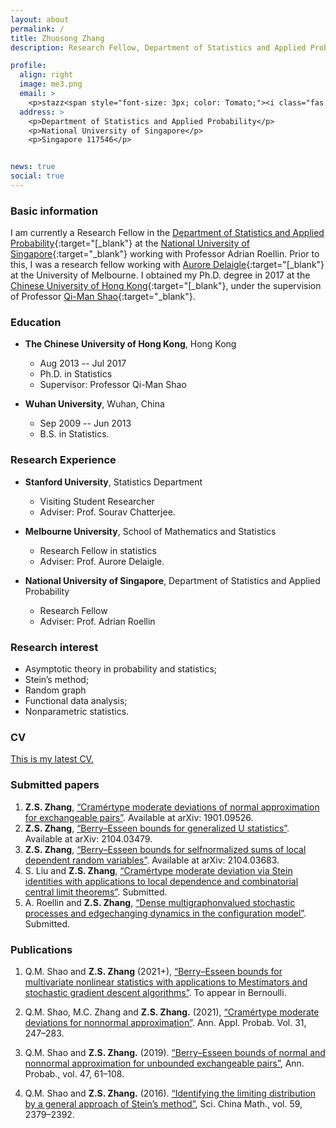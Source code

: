 ```yaml
---
layout: about
permalink: /
title: Zhuosong Zhang
description: Research Fellow, Department of Statistics and Applied Probability, National University of Singapore.

profile:
  align: right
  image: me3.png
  email: >
    <p>stazz<span style="font-size: 3px; color: Tomato;"><i class="fas fa-at"></i></span>nus<span style="font-size: 0.01em; color: Tomato;"><i class="fas fa-dot-circle"></i></span>edu<span style="font-size: 0.01em; color: Tomato;"><i class="fas fa-dot-circle"></i></span>sg</p>
  address: >
    <p>Department of Statistics and Applied Probability</p>
    <p>National University of Singapore</p>
    <p>Singapore 117546</p>


news: true
social: true
---
```


### <i class="fas fa-id-badge"></i> Basic information

I am currently a Research Fellow in the [Department of Statistics and Applied Probability](https://www.stat.nus.edu.sg){:target="[_blank"} at the [National University of Singapore](https://www.nus.edu.sg){:target="\_blank"} working with Professor Adrian Roellin.
Prior to this, I was a research fellow working with [Aurore Delaigle](https://researchers.ms.unimelb.edu.au/~aurored/){:target="[_blank"} at the University of Melbourne. I obtained my Ph.D. degree in 2017 at the [Chinese University of Hong Kong](https://www.cuhk.edu.hk/english/index.html#){:target="[_blank"}, under the supervision of Professor [Qi-Man Shao](http://www.sta.cuhk.edu.hk/qmshao/public_html/index.html){:target="\_blank"}.

### <i class="fas fa-graduation-cap"></i> Education

* **The Chinese University of Hong Kong**, Hong Kong
	- Aug 2013 -- Jul 2017
	- Ph.D. in Statistics
	- Supervisor: Professor Qi-Man Shao

* **Wuhan University**, Wuhan, China
	- Sep 2009 -- Jun 2013
	- B.S. in Statistics.


### <i class="fas fa-microscope"></i> Research Experience
* **Stanford University**, Statistics Department
	- Visiting Student Researcher
	- Adviser: Prof. Sourav Chatterjee.

* **Melbourne University**, School of Mathematics and Statistics
	- Research Fellow in statistics
	- Adviser: Prof. Aurore Delaigle.

* **National University of Singapore**, Department of Statistics and Applied Probability
	- Research Fellow
	- Adviser: Prof. Adrian Roellin

### <span class="fas fa-book-reader"></span> Research interest
* Asymptotic theory in probability and statistics;
* Stein’s method;
* Random graph
* Functional data analysis;
* Nonparametric statistics.

### <i class="fas fa-address-card"></i> CV

[This is my latest CV.](/docs/CV-Zhuosong.pdf)


### <i class="fas fa-book-reader"></i> Submitted papers
1. **Z.­S. Zhang**, [“Cramér­type moderate deviations of normal approximation for exchangeable pairs”](/assets/pdf/Cramer-2019-Ber.pdf). Available at arXiv: 1901.09526.
1. **Z.­S. Zhang**, [“Berry–Esseen bounds for generalized U ­statistics”](/assets/pdf/BE-U-2021.pdf). Available at arXiv: 2104.03479.
1. **Z.­S. Zhang**, [“Berry–Esseen bounds for self­normalized sums of local dependent random variables”](/assets/pdf/BE-local-2021.pdf).
Available at arXiv: 2104.03683.
1. S. Liu and **Z.­S. Zhang**, [“Cramér­type moderate deviation via Stein identities with applications to local dependence and combinatorial central limit theorems”](/assets/pdf/local-dep-2021.pdf). Submitted.
1. A. Roellin and **Z.­S. Zhang**, [“Dense multigraphon­valued stochastic processes and edge­changing dynamics in the configuration model”](/assets/pdf/cnfg-2021.pdf). Submitted.


### <i class="fas fa-book-open"></i> Publications


1. Q.­M. Shao and **Z.­S. Zhang** (2021+), [“Berry–Esseen bounds for multivariate nonlinear statistics
with applications to M­estimators and stochastic gradient descent algorithms”](/docs/SZ21.pdf). To appear in Bernoulli.

1. Q.­M. Shao, M.­C. Zhang and **Z.­S. Zhang.** (2021), [“Cramér­type moderate deviations for
non­normal approximation”](/docs/SZZ21.pdf). Ann. Appl. Probab. Vol. 31, 247–283.

1. Q.­M. Shao and **Z.­S. Zhang.** (2019). [“Berry–Esseen bounds of normal and non­normal approximation
for unbounded exchangeable pairs”](/docs/SZ19.pdf), Ann. Probab., vol. 47, 61–108.

1. Q.­M. Shao and **Z.­S. Zhang.** (2016). [“Identifying the limiting distribution by a general
approach of Stein’s method”](/docs/SZ16.pdf), Sci. China Math., vol. 59, 2379–2392.




